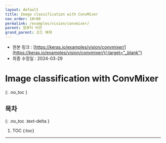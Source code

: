 ```yaml
---
layout: default
title: Image classification with ConvMixer
nav_order: 10+00
permalink: /examples/vision/convmixer/
parent: 컴퓨터 비전
grand_parent: 코드 예제
---
```


* 원본 링크 : [https://keras.io/examples/vision/convmixer/](https://keras.io/examples/vision/convmixer/){:target="_blank"}
* 최종 수정일 : 2024-03-29

# Image classification with ConvMixer
{: .no_toc }

## 목차
{: .no_toc .text-delta }

1. TOC
{:toc}

---
